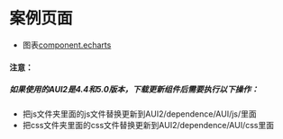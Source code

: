 # 案例页面 
 - 图表[component.echarts](https://pc.awebide.com/#/chartInGrid/Demo/Echarts/chartInGrid?title=%E6%A0%85%E6%A0%BC%E4%B8%8A%E5%9B%BE%E8%A1%A8&pageId=chartInGrid)


#### 注意：
##### 如果使用的AUI2是4.4和5.0版本，下载更新组件后需要执行以下操作：
- 把js文件夹里面的js文件替换更新到AUI2/dependence/AUI/js/里面
- 把css文件夹里面的css文件替换更新到AUI2/dependence/AUI/css里面